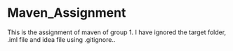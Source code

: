 #  Maven_Assignment
This is the assignment of maven of group 1. I have ignored the target folder, .iml file and idea file using .gitignore..
